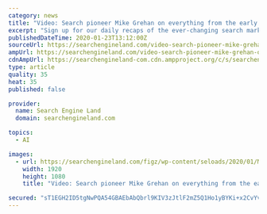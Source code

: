 ```yaml
---
category: news
title: "Video: Search pioneer Mike Grehan on everything from the early days of SEO to AI’s role in paid and organic search"
excerpt: "Sign up for our daily recaps of the ever-changing search marketing landscape. Gain new strategies and insights at the intersection of marketing, technology, and management. Our next conference will be held: It’s been 15 years since their first interview,"
publishedDateTime: 2020-01-23T13:12:00Z
sourceUrl: https://searchengineland.com/video-search-pioneer-mike-grehan-on-everything-from-the-early-days-of-seo-to-ais-role-in-paid-and-organic-search-328040
ampUrl: https://searchengineland.com/video-search-pioneer-mike-grehan-on-everything-from-the-early-days-of-seo-to-ais-role-in-paid-and-organic-search-328040/amp
cdnAmpUrl: https://searchengineland-com.cdn.ampproject.org/c/s/searchengineland.com/video-search-pioneer-mike-grehan-on-everything-from-the-early-days-of-seo-to-ais-role-in-paid-and-organic-search-328040/amp
type: article
quality: 35
heat: 35
published: false

provider:
  name: Search Engine Land
  domain: searchengineland.com

topics:
  - AI

images:
  - url: https://searchengineland.com/figz/wp-content/seloads/2020/01/Mike-Grehan-video.jpg
    width: 1920
    height: 1080
    title: "Video: Search pioneer Mike Grehan on everything from the early days of SEO to AI’s role in paid and organic search"

secured: "sT1EGH2ID5tgNwPQA54GBAEbAbQbrl9KIV3zJtlF2mZ5Q1Ho1yBYKi+x2CvYvd9hqy/+sVBnTCaj0PLPLavVlDYI16KEQaf9nqwci7LrHibI2xD5TKO4dmqrONNrX9D4MQ2r6eHASVvh/5v636EI4MSrSP0iVzIiBI10p+Z3IgAKO7tc4zvSCcLtQZlOljHAmK3TEsZ4A/wR/XKW1J0aHhrX1NDa5e8N5FT/uKioz9K6LO2VXWovx0sF0K0CJRBaVKV+EQ5cgOZp9xe3s8NtFixPHUZjJtG7p3D4G3i+S5jIx6E60UGH+5Z8UGlLDmpxfDIjFHDwm2PR8D/77Vtk1u1UuCFLYqxSh1uXbk/bXfxAfrfmbTxmYAViHNh8Uvr6wr7PB0Dw2oyc9Da6YU8sQN2vri/TnAe+2tYM3JlFLvSM36M+y7eCQ4LCwzG8Q9boizahwwfpBt/mMncpOGjD95On6HLSMH/GXgjTcsJgwMU=;hCtR74ihVwTMdk9Em8rQ1Q=="
---
```


